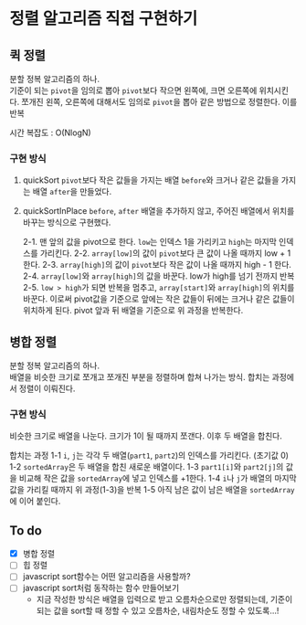 # 정렬 알고리즘 직접 구현하기

## 퀵 정렬

분할 정복 알고리즘의 하나.  
기준이 되는 `pivot`을 임의로 뽑아 `pivot`보다 작으면 왼쪽에, 크면 오른쪽에 위치시킨다.
쪼개진 왼쪽, 오른쪽에 대해서도 임의로 `pivot`을 뽑아 같은 방법으로 정렬한다. 이를 반복

시간 복잡도 : O(NlogN)

### 구현 방식

1. quickSort
   `pivot`보다 작은 값들을 가지는 배열 `before`와 크거나 같은 값들을 가지는 배열 `after`을 만들었다.

2. quickSortInPlace
   `before`, `after` 배열을 추가하지 않고, 주어진 배열에서 위치를 바꾸는 방식으로 구현했다.

   2-1. 맨 앞의 값을 pivot으로 한다. `low`는 인덱스 1을 가리키고 `high`는 마지막 인덱스를 가리킨다.
   2-2. `array[low]`의 값이 `pivot`보다 큰 값이 나올 때까지 low + 1 한다.
   2-3. `array[high]`의 값이 `pivot`보다 작은 값이 나올 때까지 high - 1 한다.
   2-4. `array[low]`와 `array[high]`의 값을 바꾼다. low가 high를 넘기 전까지 반복
   2-5. `low > high`가 되면 반복을 멈추고, `array[start]`와 `array[high]`의 위치를 바꾼다. 이로써 pivot값을 기준으로 앞에는 작은 값들이 뒤에는 크거나 같은 값들이 위치하게 된다. pivot 앞과 뒤 배열을 기준으로 위 과정을 반복한다.

## 병합 정렬

분할 정복 알고리즘의 하나.  
배열을 비슷한 크기로 쪼개고 쪼개진 부분을 정렬하며 합쳐 나가는 방식. 합치는 과정에서 정렬이 이뤄진다.

### 구현 방식

비슷한 크기로 배열을 나눈다. 크기가 1이 될 때까지 쪼갠다. 이후 두 배열을 합친다.

합치는 과정
1-1 `i`, `j`는 각각 두 배열(`part1`, `part2`)의 인덱스를 가리킨다. (초기값 0)
1-2 `sortedArray`은 두 배열을 합친 새로운 배열이다.
1-3 `part1[i]`와 `part2[j]`의 값을 비교해 작은 값을 `sortedArray`에 넣고 인덱스를 +1한다.
1-4 `i`나 `j`가 배열의 마지막 값을 가리킬 때까지 위 과정(1-3)을 반복
1-5 아직 남은 값이 남은 배열을 `sortedArray`에 이어 붙인다.

## To do

- [x] 병합 정렬
- [ ] 힙 정렬
- [ ] javascript sort함수는 어떤 알고리즘을 사용할까?
- [ ] javascript sort처럼 동작하는 함수 만들어보기
  - 지금 작성한 방식은 배열을 입력으로 받고 오름차순으로만 정렬되는데, 기준이 되는 값을 sort할 때 정할 수 있고 오름차순, 내림차순도 정할 수 있도록...!
